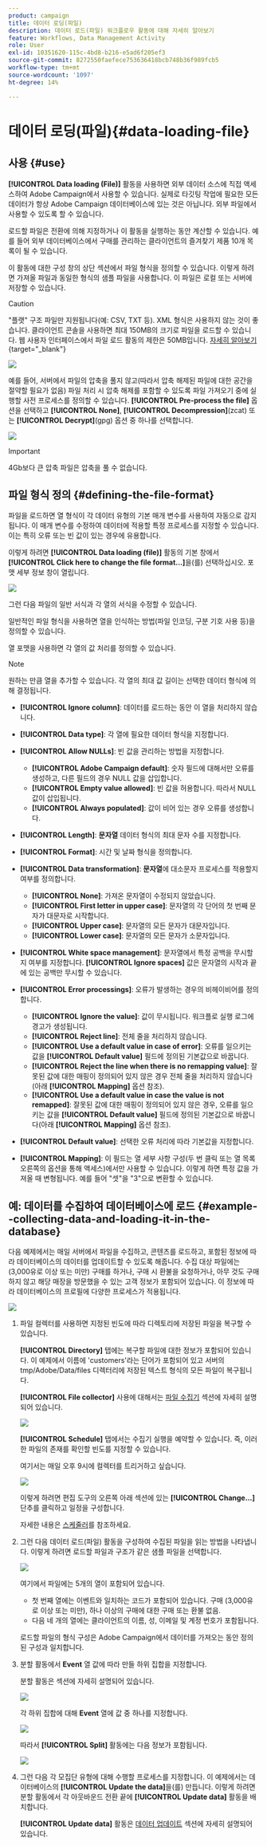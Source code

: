 ```yaml
---
product: campaign
title: 데이터 로딩(파일)
description: 데이터 로드(파일) 워크플로우 활동에 대해 자세히 알아보기
feature: Workflows, Data Management Activity
role: User
exl-id: 10351620-115c-4bd8-b216-e5ad6f205ef3
source-git-commit: 8272550faefece753636418bcb748b36f989fcb5
workflow-type: tm+mt
source-wordcount: '1097'
ht-degree: 14%

---
```


# 데이터 로딩(파일){#data-loading-file}



## 사용 {#use}

**[!UICONTROL Data loading (File)]** 활동을 사용하면 외부 데이터 소스에 직접 액세스하여 Adobe Campaign에서 사용할 수 있습니다. 실제로 타깃팅 작업에 필요한 모든 데이터가 항상 Adobe Campaign 데이터베이스에 있는 것은 아닙니다. 외부 파일에서 사용할 수 있도록 할 수 있습니다.

로드할 파일은 전환에 의해 지정하거나 이 활동을 실행하는 동안 계산할 수 있습니다. 예를 들어 외부 데이터베이스에서 구매를 관리하는 클라이언트의 즐겨찾기 제품 10개 목록이 될 수 있습니다.

이 활동에 대한 구성 창의 상단 섹션에서 파일 형식을 정의할 수 있습니다. 이렇게 하려면 가져올 파일과 동일한 형식의 샘플 파일을 사용합니다. 이 파일은 로컬 또는 서버에 저장할 수 있습니다.

>[!CAUTION]
>
>&quot;플랫&quot; 구조 파일만 지원됩니다(예: CSV, TXT 등). XML 형식은 사용하지 않는 것이 좋습니다. 클라이언트 콘솔을 사용하면 최대 150MB의 크기로 파일을 로드할 수 있습니다. 웹 사용자 인터페이스에서 파일 로드 활동의 제한은 50MB입니다. [자세히 알아보기](https://experienceleague.adobe.com/docs/campaign-web/v8/wf/design-workflows/load-file.html?lang=ko){target="_blank"}

![](assets/s_advuser_wf_etl_file.png)

예를 들어, 서버에서 파일의 압축을 풀지 않고(따라서 압축 해제된 파일에 대한 공간을 절약할 필요가 없음) 파일 처리 시 압축 해제를 포함할 수 있도록 파일 가져오기 중에 실행할 사전 프로세스를 정의할 수 있습니다. **[!UICONTROL Pre-process the file]** 옵션을 선택하고 **[!UICONTROL None]**, **[!UICONTROL Decompression]**(zcat) 또는 **[!UICONTROL Decrypt]**(gpg) 옵션 중 하나를 선택합니다.

![](assets/preprocessing-dataloading.png)

>[!IMPORTANT]
>
>4Gb보다 큰 압축 파일은 압축을 풀 수 없습니다.

## 파일 형식 정의 {#defining-the-file-format}

파일을 로드하면 열 형식이 각 데이터 유형의 기본 매개 변수를 사용하여 자동으로 감지됩니다. 이 매개 변수를 수정하여 데이터에 적용할 특정 프로세스를 지정할 수 있습니다. 이는 특히 오류 또는 빈 값이 있는 경우에 유용합니다.

이렇게 하려면 **[!UICONTROL Data loading (file)]** 활동의 기본 창에서 **[!UICONTROL Click here to change the file format...]**&#x200B;을(를) 선택하십시오. 포맷 세부 정보 창이 열립니다.

![](assets/file_loading_columns_format.png)

그런 다음 파일의 일반 서식과 각 열의 서식을 수정할 수 있습니다.

일반적인 파일 형식을 사용하면 열을 인식하는 방법(파일 인코딩, 구분 기호 사용 등)을 정의할 수 있습니다.

열 포맷을 사용하면 각 열의 값 처리를 정의할 수 있습니다.

>[!NOTE]
>
>원하는 만큼 열을 추가할 수 있습니다. 각 열의 최대 값 길이는 선택한 데이터 형식에 의해 결정됩니다.

* **[!UICONTROL Ignore column]**: 데이터를 로드하는 동안 이 열을 처리하지 않습니다.
* **[!UICONTROL Data type]**: 각 열에 필요한 데이터 형식을 지정합니다.
* **[!UICONTROL Allow NULLs]**: 빈 값을 관리하는 방법을 지정합니다.

   * **[!UICONTROL Adobe Campaign default]**: 숫자 필드에 대해서만 오류를 생성하고, 다른 필드의 경우 NULL 값을 삽입합니다.
   * **[!UICONTROL Empty value allowed]**: 빈 값을 허용합니다. 따라서 NULL 값이 삽입됩니다.
   * **[!UICONTROL Always populated]**: 값이 비어 있는 경우 오류를 생성합니다.

* **[!UICONTROL Length]**: **문자열** 데이터 형식의 최대 문자 수를 지정합니다.
* **[!UICONTROL Format]**: 시간 및 날짜 형식을 정의합니다.
* **[!UICONTROL Data transformation]**: **문자열**&#x200B;에 대소문자 프로세스를 적용할지 여부를 정의합니다.

   * **[!UICONTROL None]**: 가져온 문자열이 수정되지 않았습니다.
   * **[!UICONTROL First letter in upper case]**: 문자열의 각 단어의 첫 번째 문자가 대문자로 시작합니다.
   * **[!UICONTROL Upper case]**: 문자열의 모든 문자가 대문자입니다.
   * **[!UICONTROL Lower case]**: 문자열의 모든 문자가 소문자입니다.

* **[!UICONTROL White space management]**: 문자열에서 특정 공백을 무시할지 여부를 지정합니다. **[!UICONTROL Ignore spaces]** 값은 문자열의 시작과 끝에 있는 공백만 무시할 수 있습니다.
* **[!UICONTROL Error processings]**: 오류가 발생하는 경우의 비헤이비어를 정의합니다.

   * **[!UICONTROL Ignore the value]**: 값이 무시됩니다. 워크플로 실행 로그에 경고가 생성됩니다.
   * **[!UICONTROL Reject line]**: 전체 줄을 처리하지 않습니다.
   * **[!UICONTROL Use a default value in case of error]**: 오류를 일으키는 값을 **[!UICONTROL Default value]** 필드에 정의된 기본값으로 바꿉니다.
   * **[!UICONTROL Reject the line when there is no remapping value]**: 잘못된 값에 대한 매핑이 정의되어 있지 않은 경우 전체 줄을 처리하지 않습니다(아래 **[!UICONTROL Mapping]** 옵션 참조).
   * **[!UICONTROL Use a default value in case the value is not remapped]**: 잘못된 값에 대한 매핑이 정의되어 있지 않은 경우, 오류를 일으키는 값을 **[!UICONTROL Default value]** 필드에 정의된 기본값으로 바꿉니다(아래 **[!UICONTROL Mapping]** 옵션 참조).

* **[!UICONTROL Default value]**: 선택한 오류 처리에 따라 기본값을 지정합니다.
* **[!UICONTROL Mapping]**: 이 필드는 열 세부 사항 구성(두 번 클릭 또는 열 목록 오른쪽의 옵션을 통해 액세스)에서만 사용할 수 있습니다. 이렇게 하면 특정 값을 가져올 때 변형됩니다. 예를 들어 &quot;셋&quot;을 &quot;3&quot;으로 변환할 수 있습니다.

## 예: 데이터를 수집하여 데이터베이스에 로드 {#example--collecting-data-and-loading-it-in-the-database}

다음 예제에서는 매일 서버에서 파일을 수집하고, 콘텐츠를 로드하고, 포함된 정보에 따라 데이터베이스의 데이터를 업데이트할 수 있도록 해줍니다. 수집 대상 파일에는 (3,000유로 이상 또는 미만) 구매를 하거나, 구매 시 환불을 요청하거나, 아무 것도 구매하지 않고 해당 매장을 방문했을 수 있는 고객 정보가 포함되어 있습니다. 이 정보에 따라 데이터베이스의 프로필에 다양한 프로세스가 적용됩니다.

![](assets/s_advuser_load_file_sample_0.png)

1. 파일 컬렉터를 사용하면 지정된 빈도에 따라 디렉토리에 저장된 파일을 복구할 수 있습니다.

   **[!UICONTROL Directory]** 탭에는 복구할 파일에 대한 정보가 포함되어 있습니다. 이 예제에서 이름에 &#39;customers&#39;라는 단어가 포함되어 있고 서버의 tmp/Adobe/Data/files 디렉터리에 저장된 텍스트 형식의 모든 파일이 복구됩니다.

   **[!UICONTROL File collector]** 사용에 대해서는 [파일 수집기](file-collector.md) 섹션에 자세히 설명되어 있습니다.

   ![](assets/s_advuser_load_file_sample_1.png)

   **[!UICONTROL Schedule]** 탭에서는 수집기 실행을 예약할 수 있습니다. 즉, 이러한 파일의 존재를 확인할 빈도를 지정할 수 있습니다.

   여기서는 매일 오후 9시에 컬렉터를 트리거하고 싶습니다.

   ![](assets/s_advuser_load_file_sample_2.png)

   이렇게 하려면 편집 도구의 오른쪽 아래 섹션에 있는 **[!UICONTROL Change...]** 단추를 클릭하고 일정을 구성합니다.

   자세한 내용은 [스케줄러](scheduler.md)를 참조하세요.

1. 그런 다음 데이터 로드(파일) 활동을 구성하여 수집된 파일을 읽는 방법을 나타냅니다. 이렇게 하려면 로드할 파일과 구조가 같은 샘플 파일을 선택합니다.

   ![](assets/s_advuser_load_file_sample_3.png)

   여기에서 파일에는 5개의 열이 포함되어 있습니다.

   * 첫 번째 열에는 이벤트와 일치하는 코드가 포함되어 있습니다. 구매 (3,000유로 이상 또는 미만), 하나 이상의 구매에 대한 구매 또는 환불 없음.
   * 다음 네 개의 열에는 클라이언트의 이름, 성, 이메일 및 계정 번호가 포함됩니다.

   로드할 파일의 형식 구성은 Adobe Campaign에서 데이터를 가져오는 동안 정의된 구성과 일치합니다.

1. 분할 활동에서 **Event** 열 값에 따라 만들 하위 집합을 지정합니다.

   분할 활동은 섹션에 자세히 설명되어 있습니다.

   ![](assets/s_advuser_load_file_sample_4.png)

   각 하위 집합에 대해 **Event** 열에 값 중 하나를 지정합니다.

   ![](assets/s_advuser_load_file_sample_5.png)

   따라서 **[!UICONTROL Split]** 활동에는 다음 정보가 포함됩니다.

   ![](assets/s_advuser_load_file_sample_6.png)

1. 그런 다음 각 모집단 유형에 대해 수행할 프로세스를 지정합니다. 이 예제에서는 데이터베이스의 **[!UICONTROL Update the data]**&#x200B;을(를) 만듭니다. 이렇게 하려면 분할 활동에서 각 아웃바운드 전환 끝에 **[!UICONTROL Update data]** 활동을 배치합니다.

   **[!UICONTROL Update data]** 활동은 [데이터 업데이트](update-data.md) 섹션에 자세히 설명되어 있습니다.
